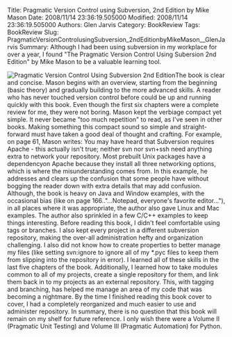 Title: Pragmatic Version Control using Subversion, 2nd Edition by Mike Mason
Date: 2008/11/14 23:36:19.505000
Modified: 2008/11/14 23:36:19.505000
Authors: Glen Jarvis
Category: BookReview
Tags: BookReview
Slug: PragmaticVersionControlusingSubversion_2ndEditionbyMikeMason__GlenJarvis
Summary: Although I had been using subversion in my workplace for over a year, I found "The Pragmatic Version Control Using Subersion 2nd Edition" by Mike Mason to be a valuable learning tool.


<img class="image-left" src="../images/svn2.jpg/image_preview" alt="Pragmatic Version Control Using Subversion 2nd Edition" />The book is clear and concise. Mason begins with an overview, starting
from the beginning (basic theory) and gradually building to the more
advanced skills. A reader who has never touched version control before
could be up and running quickly with this book.
 Even though the first six chapters were a complete review for me, they were not boring. Mason kept the verbiage compact yet simple.
It never became "too much repetition" to read, as I've seen in other
books. Making something this compact sound so simple and straight-forward must have taken a good deal of thought and crafting.
For example, on page 61, Mason writes: 
You may have heard that Subversion requires Apache - this actually isn't true; neither svn nor svn+ssh need anything extra to network your repository. Most prebuilt Unix packages have a dependencyon Apache because they install all three networking options, which is where the misunderstanding comes from.
  In this example, he addresses and clears up the confusion that some people have without bogging the reader down with extra details that may add confusion.
  Although, the book is heavy on Java and Window examples, with the occasional bias (like on page 166.."...Notepad, everyone's favorite editor..."), in all places where it was appropriate, the author also
gave Linux and Mac examples. The author also sprinkled in a few C/C++
examples to keep things interesting.
  Before reading this book, I didn't feel comfortable using tags
or branches. I also kept every project in a different subversion
repository, making the over-all administration hefty and organization challenging. I also did not know how to create properties to better
manage my files (like setting svn:ignore to ignore all of my \*.pyc
files to keep them from slipping into the repository in error). I
learned all of these skills in the last five chapters of the book.
  Additionally, I learned how to take modules common to all of my
projects, create a single repository for them, and link them back in to
my projects as an external repository. This, with tagging and
branching, has helped me manage an area of my code that was becoming a
nightmare. By the time I finished reading this book cover to cover, I
had a completely reorganized and much easier to use and administer repository.
  In summary, there is no question that this book will remain on
my shelf for future reference. I only wish there were a Volume II
(Pragmatic Unit Testing) and Volume III (Pragmatic Automation) for Python.

